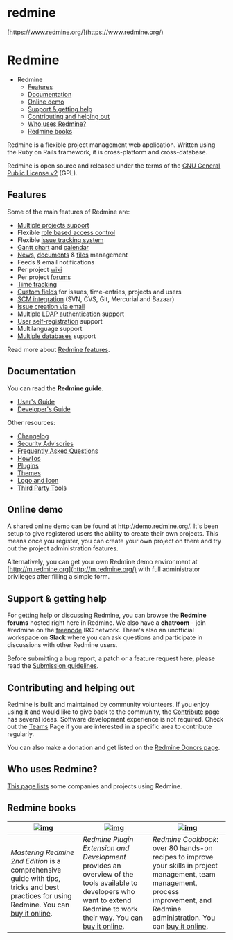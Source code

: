 # redmine

[https://www.redmine.org/](https://www.redmine.org/)

# Redmine

- Redmine
  - [Features](https://www.redmine.org/#Features)
  - [Documentation](https://www.redmine.org/#Documentation)
  - [Online demo](https://www.redmine.org/#Online-demo)
  - [Support & getting help](https://www.redmine.org/#Support-38-getting-help)
  - [Contributing and helping out](https://www.redmine.org/#Contributing-and-helping-out)
  - [Who uses Redmine?](https://www.redmine.org/#Who-uses-Redmine)
  - [Redmine books](https://www.redmine.org/#Redmine-books)

Redmine is a flexible project management web application. Written using the Ruby on Rails framework, it is cross-platform and cross-database.

Redmine is open source and released under the terms of the [GNU General Public License v2](http://www.gnu.org/licenses/old-licenses/gpl-2.0.html) (GPL).





## Features

Some of the main features of Redmine are:

- [Multiple projects support](https://www.redmine.org/projects/redmine/wiki/RedmineProjects)
- Flexible [role based access control](https://www.redmine.org/projects/redmine/wiki/RedmineRoles)
- Flexible [issue tracking system](https://www.redmine.org/projects/redmine/wiki/RedmineIssues)
- [Gantt chart](https://www.redmine.org/projects/redmine/wiki/RedmineGantt) and [calendar](https://www.redmine.org/projects/redmine/wiki/RedmineCalendar)
- [News](https://www.redmine.org/projects/redmine/wiki/RedmineNews), [documents](https://www.redmine.org/projects/redmine/wiki/RedmineDocuments) & [files](https://www.redmine.org/projects/redmine/wiki/RedmineFiles) management
- Feeds & email notifications
- Per project [wiki](https://www.redmine.org/projects/redmine/wiki/RedmineWikis)
- Per project [forums](https://www.redmine.org/projects/redmine/wiki/RedmineForums)
- [Time tracking](https://www.redmine.org/projects/redmine/wiki/RedmineTimeTracking)
- [Custom fields](https://www.redmine.org/projects/redmine/wiki/RedmineCustomFields) for issues, time-entries, projects and users
- [SCM integration](https://www.redmine.org/projects/redmine/wiki/RedmineRepository) (SVN, CVS, Git, Mercurial and Bazaar)
- [Issue creation via email](https://www.redmine.org/projects/redmine/wiki/RedmineReceivingEmails)
- Multiple [LDAP authentication](https://www.redmine.org/projects/redmine/wiki/RedmineLDAP) support
- [User self-registration](https://www.redmine.org/projects/redmine/wiki/RedmineRegister) support
- Multilanguage support
- [Multiple databases](https://www.redmine.org/projects/redmine/wiki/RedmineInstall#Supported-database-back-ends) support

Read more about [Redmine features](https://www.redmine.org/projects/redmine/wiki/Features).





## Documentation

You can read the **Redmine guide**.

- [User's Guide](https://www.redmine.org/projects/redmine/wiki/Guide)
- [Developer's Guide](https://www.redmine.org/projects/redmine/wiki/Developer_Guide)

Other resources:

- [Changelog](https://www.redmine.org/projects/redmine/wiki/Changelog)
- [Security Advisories](https://www.redmine.org/projects/redmine/wiki/Security_Advisories)
- [Frequently Asked Questions](https://www.redmine.org/projects/redmine/wiki/FAQ)
- [HowTos](https://www.redmine.org/projects/redmine/wiki/HowTos)
- [Plugins](https://www.redmine.org/projects/redmine/wiki/Plugins)
- [Themes](https://www.redmine.org/projects/redmine/wiki/Themes)
- [Logo and Icon](https://www.redmine.org/projects/redmine/wiki/Logo)
- [Third Party Tools](https://www.redmine.org/projects/redmine/wiki/ThirdPartyTools)





## Online demo

A shared online demo can be found at <http://demo.redmine.org/>. It's been setup to give registered users the ability to create their own projects. This means once you register, you can create your own project on there and try out the project administration features.

Alternatively, you can get your own Redmine demo environment at [http://m.redmine.org](http://m.redmine.org/) with full administrator privileges after filling a simple form.





## Support & getting help

For getting help or discussing Redmine, you can browse the **Redmine forums** hosted right here in Redmine. We also have a **chatroom** - join #redmine on the [freenode](https://freenode.net/kb/answer/chat) IRC network.
There's also an unofficial workspace on **Slack** where you can ask questions and participate in discussions with other Redmine users.

Before submitting a bug report, a patch or a feature request here, please read the [Submission guidelines](https://www.redmine.org/projects/redmine/wiki/Submissions).





## Contributing and helping out

Redmine is built and maintained by community volunteers. If you enjoy using it and would like to give back to the community, the [Contribute](https://www.redmine.org/projects/redmine/wiki/Contribute) page has several ideas. Software development experience is not required. Check out the [Teams](https://www.redmine.org/projects/redmine/wiki/Teams) Page if you are interested in a specific area to contribute regularly.

You can also make a donation and get listed on the [Redmine Donors page](https://www.redmine.org/projects/redmine/wiki/Donors).





## Who uses Redmine?

[This page lists](https://www.redmine.org/projects/redmine/wiki/WeAreUsingRedmine) some companies and projects using Redmine.





## Redmine books

| [![img](https://www.redmine.org/attachments/download/8856/mastering_redmine.jpg)](https://www.packtpub.com/product/mastering-redmine-second-edition/9781785881305) | [![img](https://www.redmine.org/attachments/download/13894/plugin_dev.png)](http://www.packtpub.com/redmine-plugin-extension-and-development/book) | [![img](https://www.redmine.org/attachments/download/14647/redmine_cookbook.png)](https://www.packtpub.com/big-data-and-business-intelligence/redmine-cookbook) |
| ------------------------------------------------------------ | ------------------------------------------------------------ | ------------------------------------------------------------ |
| *Mastering Redmine 2nd Edition* is a comprehensive guide with tips, tricks and best practices for using Redmine. You can [buy it online](https://www.packtpub.com/product/mastering-redmine-second-edition/9781785881305). | *Redmine Plugin Extension and Development* provides an overview of the tools available to developers who want to extend Redmine to work their way. You can [buy it online](http://www.packtpub.com/redmine-plugin-extension-and-development/book). | *Redmine Cookbook*: over 80 hands-on recipes to improve your skills in project management, team management, process improvement, and Redmine administration. You can [buy it online](https://www.packtpub.com/big-data-and-business-intelligence/redmine-cookbook). |